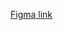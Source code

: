 [Figma link](https://www.figma.com/file/LAzJXQeQ88wW7UkJ7gJ63u/%D0%A1%D0%B0%D0%B9%D1%82?node-id=0%3A1&t=FCKr1wPahVRU9Jma-1)
